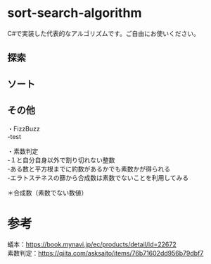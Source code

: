 # sort-search-algorithm
C#で実装した代表的なアルゴリズムです。ご自由にお使いください。

## 探索


## ソート


## その他


・FizzBuzz  
-test   

・素数判定  
-１と自分自身以外で割り切れない整数  
-ある数と平方根までに約数があるかでも素数かが得られる  
-エラトステネスの篩から合成数は素数でないことを利用してみる  

＊合成数（素数でない数値）

# 参考
蟻本：https://book.mynavi.jp/ec/products/detail/id=22672  
素数判定：https://qiita.com/asksaito/items/76b71602dd956b79dbf7
